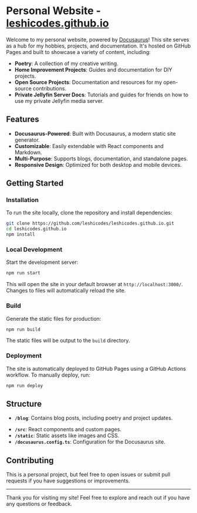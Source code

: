 # Personal Website - [leshicodes.github.io](https://leshicodes.github.io)

Welcome to my personal website, powered by [Docusaurus](https://docusaurus.io/)! This site serves as a hub for my hobbies, projects, and documentation. It's hosted on GitHub Pages and built to showcase a variety of content, including:

- **Poetry**: A collection of my creative writing.
- **Home Improvement Projects**: Guides and documentation for DIY projects.
- **Open Source Projects**: Documentation and resources for my open-source contributions.
- **Private Jellyfin Server Docs**: Tutorials and guides for friends on how to use my private Jellyfin media server.

## Features

- **Docusaurus-Powered**: Built with Docusaurus, a modern static site generator.
- **Customizable**: Easily extendable with React components and Markdown.
- **Multi-Purpose**: Supports blogs, documentation, and standalone pages.
- **Responsive Design**: Optimized for both desktop and mobile devices.

## Getting Started

### Installation

To run the site locally, clone the repository and install dependencies:

```bash
git clone https://github.com/leshicodes/leshicodes.github.io.git
cd leshicodes.github.io
npm install
```

### Local Development

Start the development server:

```bash
npm run start
```

This will open the site in your default browser at `http://localhost:3000/`. Changes to files will automatically reload the site.

### Build

Generate the static files for production:

```bash
npm run build
```

The static files will be output to the `build` directory.

### Deployment

The site is automatically deployed to GitHub Pages using a GitHub Actions workflow. To manually deploy, run:

```bash
npm run deploy
```

## Structure

- **`/blog`**: Contains blog posts, including poetry and project updates.
<!-- - **`/docs`**: Documentation for open-source projects and Jellyfin server usage. -->
- **`/src`**: React components and custom pages.
- **`/static`**: Static assets like images and CSS.
- **`/docusaurus.config.ts`**: Configuration for the Docusaurus site.

## Contributing

This is a personal project, but feel free to open issues or submit pull requests if you have suggestions or improvements.

<!-- ## License

This project is licensed under the [MIT License](LICENSE). -->

---

Thank you for visiting my site! Feel free to explore and reach out if you have any questions or feedback.